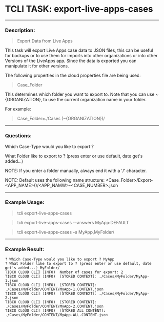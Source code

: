 # TCLI TASK: export-live-apps-cases

---
### Description:
> Export Data from Live Apps

This task will export Live Apps case data to JSON files, this can be useful for backups or to use them for imports into other organizations or into other Versions of the LiveApps app. Since the data is exported you can manipulate it for other versions.

The following properties in the cloud properties file are being used:

> Case_Folder

This determines which folder you want to export to. Note that you can use ~{ORGANIZATION}, to use the current organization name in your folder. 

For example: 

> Case_Folder=./Cases (~{ORGANIZATION})/

---
### Questions:

Which Case-Type would you like to export ?

What Folder like to export to ? (press enter or use default, date get's added...)

NOTE: If you enter a folder manually, always end it with a '/' character.

NOTE: Default uses the following name structure:  <Case_Folder>/Export-<APP_NAME>(<DATE>)/<APP_NAMW>-<CASE_NUMBER>.json

---
### Example Usage:
> tcli export-live-apps-cases

> tcli export-live-apps-cases --answers MyApp:DEFAULT

> tcli export-live-apps-cases -a MyApp,MyFolder/

---
### Example Result:

```console
? Which Case-Type would you like to export ? MyApp
? What Folder like to export to ? (press enter or use default, date get's added...) MyFolder/
TIBCO CLOUD CLI] (INFO)  Number of cases for export: 2
TIBCO CLOUD CLI] (INFO)  [STORED CONTEXT]: ./Cases/MyFolder/MyApp-1.json 
TIBCO CLOUD CLI] (INFO)  [STORED CONTENT]: ./Cases/MyFolder/CONTENT/MyApp-1.CONTENT.json 
TIBCO CLOUD CLI] (INFO)  [STORED CONTEXT]: ./Cases/MyFolder/MyApp-2.json 
TIBCO CLOUD CLI] (INFO)  [STORED CONTENT]: ./Cases/MyFolder/CONTENT/MyApp-2.CONTENT.json 
TIBCO CLOUD CLI] (INFO)  [STORED ALL CONTENT]: ./Cases/MyFolder/CONTENT/MyApp-ALL.CONTENT.json 
```
